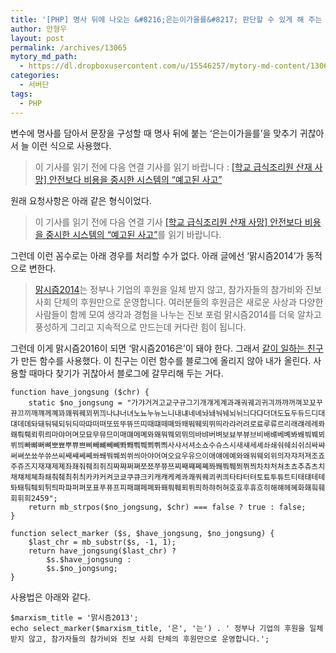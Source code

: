 ```yaml
---
title: '[PHP] 명사 뒤에 나오는 &#8216;은는이가을를&#8217; 판단할 수 있게 해 주는 함수'
author: 안형우
layout: post
permalink: /archives/13065
mytory_md_path:
  - https://dl.dropboxusercontent.com/u/15546257/mytory-md-content/13065-select-marker.md
categories:
  - 서버단
tags:
  - PHP
---
```

변수에 명사를 담아서 문장을 구성할 때 명사 뒤에 붙는 &#8216;은는이가을를&#8217;을 맞추기 귀찮아서 늘 이런 식으로 사용했다.

> 이 기사를 읽기 전에 다음 연결 기사를 읽기 바랍니다 : [[학교 급식조리원 산재 사망] 안전보다 비용을 중시한 시스템의 “예고된 사고”][1]

원래 요청사항은 아래 같은 형식이었다.

> 이 기사를 읽기 전에 다음 연결 기사 [[학교 급식조리원 산재 사망] 안전보다 비용을 중시한 시스템의 “예고된 사고”][1]를 읽기 바랍니다.

그런데 이런 꼼수로는 아래 경우를 처리할 수가 없다. 아래 글에선 &#8216;맑시즘2014&#8217;가 동적으로 변한다.

> [맑시즘2014][2]는 정부나 기업의 후원을 일체 받지 않고, 참가자들의 참가비와 진보 사회 단체의 후원만으로 운영합니다. 여러분들의 후원금은 새로운 사상과 다양한 사람들이 함께 모여 생각과 경험을 나누는 진보 포럼 맑시즘2014를 더욱 알차고 풍성하게 그리고 지속적으로 만드는데 커다란 힘이 됩니다.

그런데 이게 맑시즘2016이 되면 &#8216;맑시즘2016은&#8217;이 돼야 한다. 그래서 [같이 일하는 친구][3]가 만든 함수를 사용했다. 이 친구는 이런 함수를 블로그에 올리지 않아 내가 올린다. 사용할 때마다 찾기가 귀찮아서 블로그에 갈무리해 두는 거다.

    function have_jongsung ($chr) {
        static $no_jongsung = "가갸거겨고교구규그기개걔게계과괘궈궤괴귀긔까꺄꺼껴꼬꾜꾸뀨끄끼깨꺠께꼐꽈꽤꿔꿰꾀뀌끠나냐너녀노뇨누뉴느니내냬네녜놔놰눠눼뇌뉘늬다댜더뎌도됴두듀드디대댸데뎨돠돼둬뒈되뒤듸따땨떠뗘또뚀뚜뜌뜨띠때떄떼뗴똬뙈뚸뛔뙤뛰띄라랴러려로료루류르리래럐레례롸뢔뤄뤠뢰뤼릐마먀머며모묘무뮤므미매먜메몌뫄뫠뭐뭬뫼뮈믜바뱌버벼보뵤부뷰브비배뱨베볘봐봬붜붸뵈뷔븨빠뺘뻐뼈뽀뾰뿌쀼쁘삐빼뺴뻬뼤뽜뽸뿨쀄뾔쀠쁴사샤서셔소쇼수슈스시새섀세셰솨쇄숴쉐쇠쉬싀싸쌰써쎠쏘쑈쑤쓔쓰씨쌔썌쎄쎼쏴쐐쒀쒜쐬쒸씌아야어여오요우유으이애얘에예와왜워웨외위의자쟈저져조죠주쥬즈지재쟤제졔좌좨줘줴죄쥐즤짜쨔쩌쪄쪼쬬쭈쮸쯔찌째쨰쩨쪠쫘쫴쭤쮀쬐쮜쯰차챠처쳐초쵸추츄츠치채챼체쳬촤쵀춰췌최취츼카캬커켜코쿄쿠큐크키캐컈케켸콰쾌쿼퀘쾨퀴킈타탸터텨토툐투튜트티태턔테톄톼퇘퉈퉤퇴튀틔파퍄퍼펴포표푸퓨프피패퍠페폐퐈퐤풔풰푀퓌픠하햐허혀호효후휴흐히해햬헤혜화홰훠훼회휘희2459";
        return mb_strpos($no_jongsung, $chr) === false ? true : false;
    }
    
    function select_marker ($s, $have_jongsung, $no_jongsung) {
        $last_chr = mb_substr($s, -1, 1);
        return have_jongsung($last_chr) ?
            $s.$have_jongsung :
            $s.$no_jongsung;
    }
    

사용법은 아래와 같다.

    $marxism_title = '맑시즘2013';
    echo select_marker($marxism_title, '은', '는') . ' 정부나 기업의 후원을 일체 받지 않고, 참가자들의 참가비와 진보 사회 단체의 후원만으로 운영합니다.';

 [1]: http://wspaper.org/article/14571
 [2]: http://marxism.or.kr
 [3]: http://gnoownow10.cafe24.com/